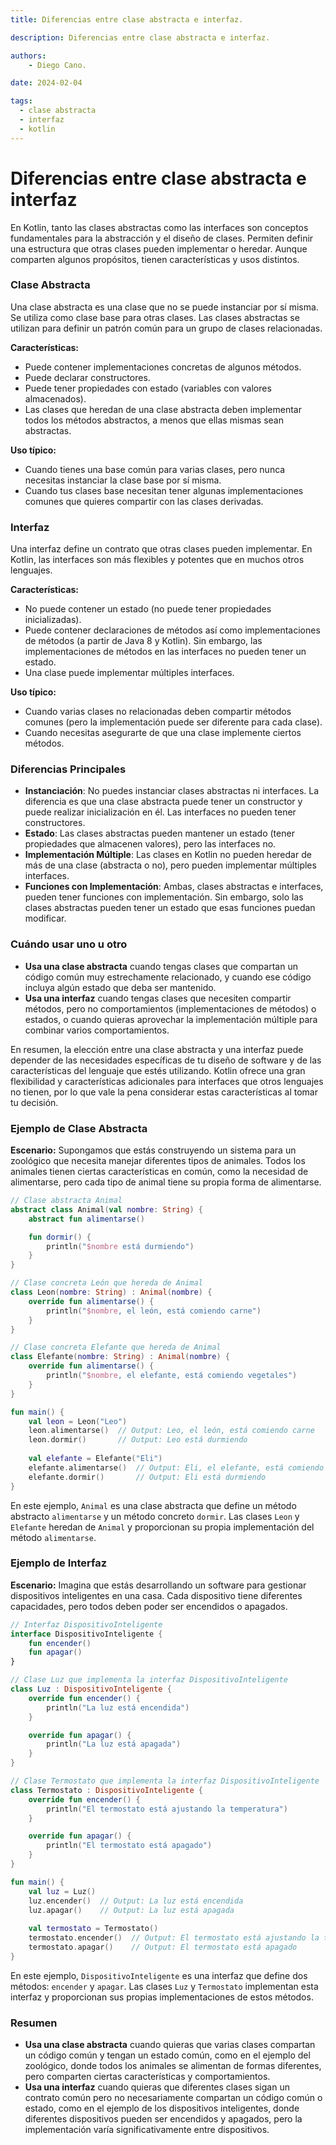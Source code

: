 ```yaml
---
title: Diferencias entre clase abstracta e interfaz.

description: Diferencias entre clase abstracta e interfaz.

authors:
    - Diego Cano.

date: 2024-02-04

tags:
  - clase abstracta
  - interfaz
  - kotlin
---
```

# Diferencias entre clase abstracta e interfaz

En Kotlin, tanto las clases abstractas como las interfaces son conceptos fundamentales para la abstracción y el diseño de clases. 
Permiten definir una estructura que otras clases pueden implementar o heredar. Aunque comparten algunos propósitos, 
tienen características y usos distintos. 

### Clase Abstracta

Una clase abstracta es una clase que no se puede instanciar por sí misma. Se utiliza como clase base para otras clases. 
Las clases abstractas se utilizan para definir un patrón común para un grupo de clases relacionadas.

**Características:**
- Puede contener implementaciones concretas de algunos métodos.
- Puede declarar constructores.
- Puede tener propiedades con estado (variables con valores almacenados).
- Las clases que heredan de una clase abstracta deben implementar todos los métodos abstractos, a menos que ellas mismas sean abstractas.

**Uso típico:**
- Cuando tienes una base común para varias clases, pero nunca necesitas instanciar la clase base por sí misma.
- Cuando tus clases base necesitan tener algunas implementaciones comunes que quieres compartir con las clases derivadas.

### Interfaz

Una interfaz define un contrato que otras clases pueden implementar. En Kotlin, las interfaces son más flexibles y 
potentes que en muchos otros lenguajes.

**Características:**
- No puede contener un estado (no puede tener propiedades inicializadas).
- Puede contener declaraciones de métodos así como implementaciones de métodos (a partir de Java 8 y Kotlin). 
  Sin embargo, las implementaciones de métodos en las interfaces no pueden tener un estado.
- Una clase puede implementar múltiples interfaces.

**Uso típico:**
- Cuando varias clases no relacionadas deben compartir métodos comunes (pero la implementación puede ser diferente para cada clase).
- Cuando necesitas asegurarte de que una clase implemente ciertos métodos.

### Diferencias Principales

- **Instanciación**: No puedes instanciar clases abstractas ni interfaces. La diferencia es que una clase abstracta puede tener un constructor 
  y puede realizar inicialización en él. Las interfaces no pueden tener constructores.
- **Estado**: Las clases abstractas pueden mantener un estado (tener propiedades que almacenen valores), pero las interfaces no.
- **Implementación Múltiple**: Las clases en Kotlin no pueden heredar de más de una clase (abstracta o no), pero pueden implementar múltiples interfaces.
- **Funciones con Implementación**: Ambas, clases abstractas e interfaces, pueden tener funciones con implementación. 
  Sin embargo, solo las clases abstractas pueden tener un estado que esas funciones puedan modificar.

### Cuándo usar uno u otro

- **Usa una clase abstracta** cuando tengas clases que compartan un código común muy estrechamente relacionado,
  y cuando ese código incluya algún estado que deba ser mantenido.
- **Usa una interfaz** cuando tengas clases que necesiten compartir métodos, pero no comportamientos (implementaciones de métodos) o estados,
  o cuando quieras aprovechar la implementación múltiple para combinar varios comportamientos.

En resumen, la elección entre una clase abstracta y una interfaz puede depender de las necesidades específicas de tu diseño de software y 
de las características del lenguaje que estés utilizando. Kotlin ofrece una gran flexibilidad y características adicionales para interfaces 
que otros lenguajes no tienen, por lo que vale la pena considerar estas características al tomar tu decisión.

### Ejemplo de Clase Abstracta

**Escenario:**
Supongamos que estás construyendo un sistema para un zoológico que necesita manejar diferentes tipos de animales. 
Todos los animales tienen ciertas características en común, como la necesidad de alimentarse, pero cada tipo de animal tiene su propia forma de alimentarse.

```kotlin
// Clase abstracta Animal
abstract class Animal(val nombre: String) {
    abstract fun alimentarse()

    fun dormir() {
        println("$nombre está durmiendo")
    }
}

// Clase concreta León que hereda de Animal
class Leon(nombre: String) : Animal(nombre) {
    override fun alimentarse() {
        println("$nombre, el león, está comiendo carne")
    }
}

// Clase concreta Elefante que hereda de Animal
class Elefante(nombre: String) : Animal(nombre) {
    override fun alimentarse() {
        println("$nombre, el elefante, está comiendo vegetales")
    }
}

fun main() {
    val leon = Leon("Leo")
    leon.alimentarse()  // Output: Leo, el león, está comiendo carne
    leon.dormir()       // Output: Leo está durmiendo
    
    val elefante = Elefante("Eli")
    elefante.alimentarse()  // Output: Eli, el elefante, está comiendo vegetales
    elefante.dormir()       // Output: Eli está durmiendo
}
```

En este ejemplo, `Animal` es una clase abstracta que define un método abstracto `alimentarse` y un método concreto `dormir`. 
Las clases `Leon` y `Elefante` heredan de `Animal` y proporcionan su propia implementación del método `alimentarse`.

### Ejemplo de Interfaz

**Escenario:**
Imagina que estás desarrollando un software para gestionar dispositivos inteligentes en una casa. Cada dispositivo tiene diferentes capacidades, 
pero todos deben poder ser encendidos o apagados.

```kotlin
// Interfaz DispositivoInteligente
interface DispositivoInteligente {
    fun encender()
    fun apagar()
}

// Clase Luz que implementa la interfaz DispositivoInteligente
class Luz : DispositivoInteligente {
    override fun encender() {
        println("La luz está encendida")
    }

    override fun apagar() {
        println("La luz está apagada")
    }
}

// Clase Termostato que implementa la interfaz DispositivoInteligente
class Termostato : DispositivoInteligente {
    override fun encender() {
        println("El termostato está ajustando la temperatura")
    }

    override fun apagar() {
        println("El termostato está apagado")
    }
}

fun main() {
    val luz = Luz()
    luz.encender()  // Output: La luz está encendida
    luz.apagar()    // Output: La luz está apagada
    
    val termostato = Termostato()
    termostato.encender()  // Output: El termostato está ajustando la temperatura
    termostato.apagar()    // Output: El termostato está apagado
}
```

En este ejemplo, `DispositivoInteligente` es una interfaz que define dos métodos: `encender` y `apagar`. 
Las clases `Luz` y `Termostato` implementan esta interfaz y proporcionan sus propias implementaciones de estos métodos.

### Resumen

- **Usa una clase abstracta** cuando quieras que varias clases compartan un código común y tengan un estado común, como en el ejemplo del zoológico,
  donde todos los animales se alimentan de formas diferentes, pero comparten ciertas características y comportamientos.
- **Usa una interfaz** cuando quieras que diferentes clases sigan un contrato común pero no necesariamente compartan un código común o estado,
  como en el ejemplo de los dispositivos inteligentes, donde diferentes dispositivos pueden ser encendidos y apagados, pero la implementación varía
  significativamente entre dispositivos.
